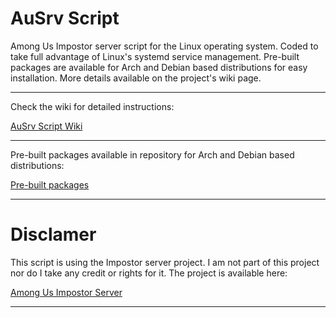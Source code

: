 # AuSrv Script

Among Us Impostor server script for the Linux operating system. Coded to take full advantage of Linux's systemd service management. Pre-built packages are available for Arch and Debian based distributions for easy installation. More details available on the project's wiki page.

-------------------------

Check the wiki for detailed instructions:

[AuSrv Script Wiki](../../wikis)

-------------------------

Pre-built packages available in repository for Arch and Debian based distributions:

[Pre-built packages](https://github.com/7thCore/pkg-repo)

-------------------------

# Disclamer

This script is using the Impostor server project. I am not part of this project nor do I take any credit or rights for it. The project is available here:

[Among Us Impostor Server](https://github.com/Impostor/Impostor)

-------------------------
